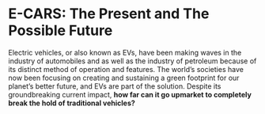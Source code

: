 # E-CARS: The Present and The Possible Future
Electric vehicles, or also known as EVs, have been making waves in the industry of automobiles  and as well as the industry of petroleum because of its distinct method of operation and features. The world’s societies have now been focusing on creating and sustaining a green footprint for our planet’s better future, and EVs are part of the solution. Despite its groundbreaking current impact, **how far can it go upmarket to completely break the hold of traditional vehicles?**
